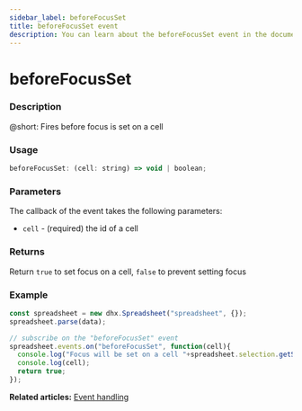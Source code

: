```yaml
---
sidebar_label: beforeFocusSet
title: beforeFocusSet event
description: You can learn about the beforeFocusSet event in the documentation of the DHTMLX JavaScript Spreadsheet library. Browse developer guides and API reference, try out code examples and live demos, and download a free 30-day evaluation version of DHTMLX Spreadsheet.
---
```


# beforeFocusSet

### Description

@short: Fires before focus is set on a cell

### Usage

~~~jsx
beforeFocusSet: (cell: string) => void | boolean;
~~~

### Parameters

The callback of the event takes the following parameters:

- `cell` - (required) the id of a cell

### Returns

Return `true` to set focus on a cell, `false` to prevent setting focus

### Example

~~~jsx {5-9}
const spreadsheet = new dhx.Spreadsheet("spreadsheet", {});
spreadsheet.parse(data);

// subscribe on the "beforeFocusSet" event
spreadsheet.events.on("beforeFocusSet", function(cell){
  console.log("Focus will be set on a cell "+spreadsheet.selection.getSelectedCell());
  console.log(cell);
  return true;
});
~~~

**Related articles:** [Event handling](handling_events.md)